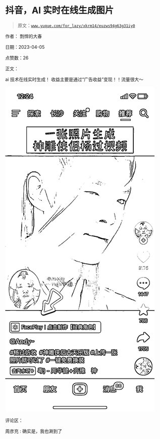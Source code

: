 # 抖音，AI 实时在线生成图片

> 原文：[`www.yuque.com/for_lazy/xkrm14/euzws94g63g31iy0`](https://www.yuque.com/for_lazy/xkrm14/euzws94g63g31iy0)

作者： 剽悍的大春

日期：2023-04-05

点赞数：26

正文：

ai 技术在线实时生成！ 收益主要是通过“广告收益”变现！！流量很大～

![](img/24d2f91513329f9b655955aae6ee2bd0.png)

评论区：

周彦充 : 确实是，我也涮到了



